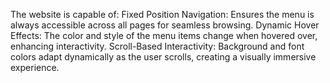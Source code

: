 The website is capable of:
Fixed Position Navigation: Ensures the menu is always accessible across all pages for seamless browsing.
Dynamic Hover Effects: The color and style of the menu items change when hovered over, enhancing interactivity.
Scroll-Based Interactivity: Background and font colors adapt dynamically as the user scrolls, creating a visually immersive experience.
